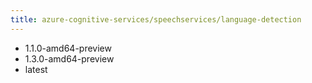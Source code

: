 ```yaml
---
title: azure-cognitive-services/speechservices/language-detection
---
```

- 1.1.0-amd64-preview
- 1.3.0-amd64-preview
- latest
